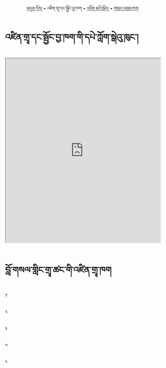 <p align="center">
  <a href="https://bdrc-reader.github.io/drepung-loseling/">མདུན་ངོས།</a> •
  <span>འཛིན་གྲྭ་དང་སྦྱོང་བྱ་ཁག</span> •
  <a href="https://bdrc-reader.github.io/drepung-loseling/doncha">འདོན་ཆའི་སྐོར།</a> •
  <a href="https://bdrc-reader.github.io/drepung-loseling/sungbum">གསུང་འབུམ་ཁག</a>
  </p>

# འཛིན་གྲྭ་དང་སྦྱོང་བྱ་ཁག་གི་དཔེ་ཀློག་སྒེའུ་ཁུང་།


<iframe allowfullscreen src="https://library.bdrc.io/scripts/embed-iframe.html?work=bdr:W1ERI0005001&origin=website.com" width="100%" height="600"></iframe>

<br>
<br>

# བློ་གསལ་གླིང་གྲྭ་ཚང་གི་འཛིན་གྲྭ་ཁག

༡

༢

༣

༤

༥

